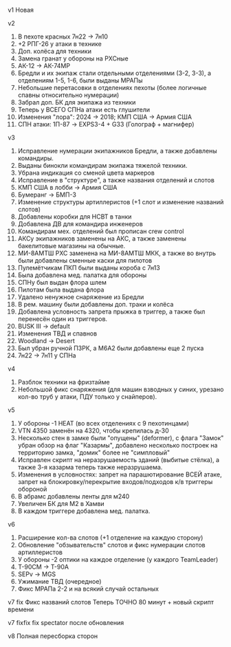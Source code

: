 v1
Новая

v2
1. В пехоте красных 7н22 -&#62; 7н10
2. +2 РПГ-26 у атаки в технике
3. Доп. колёса для техники
4. Замена гранат у обороны на РХСные
5. АК-12 -&#62; АК-74МР
6. Бредли и их экипаж стали отдельными отделениями (3-2, 3-3), а отделениям 1-5, 1-6, были выданы МРАПы
7. Небольшие перетасовки в отделениях пехоты (более логичные спавны относительно нумерации)
8. Забрал доп. БК для экипажа из техники
9. Теперь у ВСЕГО СПНа атаки есть глушители
10. Изменения "лора": 2024 -&#62; 2018; КМП США -&#62; Армия США
11. СПН атаки: 1П-87 -&#62; EXPS3-4 + G33 (Голограф + магнифер)

v3
1. Исправление нумерации экипажников Бредли, а также добавлены командиры.
2. Выданы бинокли командирам экипажа тяжелой техники.
3. Убрана индикация со сменой цвета маркеров
4. Исправление в "структуре", а также названия отделений и слотов
5. КМП США в лобби -&#62; Армия США
6. Бумеранг -&#62; БМП-3
7. Изменение структуры артиллеристов (+1 слот и изменение названий слотов)
8. Добавлены коробки для НСВТ в танки
9. Добавлена ДВ для командира инженеров
10. Командирам мех. отделений был прописан crew control
11. АКСу экипажников заменены на АКС, а также заменены бакелитовые магазины на обычные.
12. МИ-8АМТШ РХС заменена на МИ-8АМТШ МКК, а также во внутрь были добавлены сменные каски для пилотов
13. Пулемётчикам ПКП были выданы короба с 7н13
14. Была добавлена мед. палатка для обороны
15. СПНу был выдан флора шлем
16. Пилотам была выдана флора
17. Удалено ненужное снаряжение из Бредли
18. В рем. машину были добавлены доп. траки и колёса
19. Добавлена условность запрета прыжка в триггер, а также был перенесён один из триггеров.
20. BUSK III -&#62; default
21. Изменения ТВД и спавнов
22. Woodland -&#62; Desert
23. Был убран ручной ПЗРК, а M6A2 были добавлены еще 2 пуска
30. 7н22 -&#62; 7н11 у СПНа

v4
1. Разблок техники на фризтайме
2. Небольшой фикс снаряжения (для машин взводных у синих, урезано кол-во труб у атаки, ПДУ только у снайперов).

v5
1. У обороны -1 HEAT (во всех отделениях с 9 пехотинцами)
2. VTN 4350 заменён на 4320, чтобы крепилась д-30
3. Несколько стен в замке были "опущены" (deformer), с флага "Замок" убран обзор на флаг "Казармы", добавлено несколько построек на территорию замка, "домик" более не "симпловый"
4. Исправлен скрипт на неразрушаемость зданий (выбитые стёлка), а также 3-я казарма теперь также неразрушаема.
5. Изменения в условностях: запрет на парашютирование ВСЕЙ атаке, запрет на блокировку/перекрытие входов/подходов к/в триггеры обороной
6. В абрамс добавлены ленты для м240
7. Увеличен БК для М2 в Хамви
8. В каждом триггере добавлена мед. палатка.

v6
1. Расширение кол-ва слотов (+1 отделение на каждую сторону)
2. Обновление "обзывательств" слотов и фикс нумерации слотов артиллеристов
3. У обороны -2 оптики на каждое отделение (у каждого TeamLeader)
4. Т-90СМ -&#62; Т-90А
5. SEPv -&#62; MGS
6. Ужимание ТВД (очередное)
7. Фикс МРАПа 2-2 и на всякий случай остальных

v7 fix
Фикс названий слотов
Теперь ТОЧНО 80 минут + новый скрипт времени

v7 fixfix
fix spectator после обновления

v8
Полная пересборка сторон

